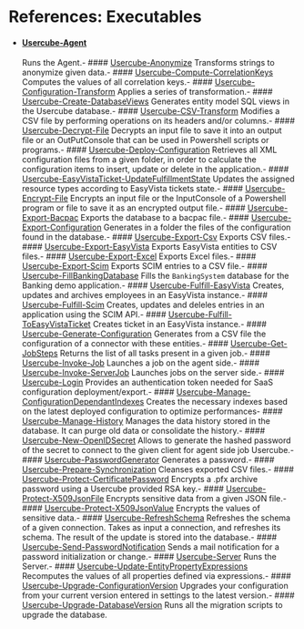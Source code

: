 # References: Executables

- #### [Usercube-Agent](/docs/identitymanager/6.1/identitymanager/integration-guide/executables/references/agent/index.md)
  Runs the Agent.- ####
  [Usercube-Anonymize](/docs/identitymanager/6.1/identitymanager/integration-guide/executables/references/anonymize/index.md)
  Transforms strings to anonymize given data.- ####
  [Usercube-Compute-CorrelationKeys](/docs/identitymanager/6.1/identitymanager/integration-guide/executables/references/compute-correlationkeys/index.md)
  Computes the values of all correlation keys.- ####
  [Usercube-Configuration-Transform](/docs/identitymanager/6.1/identitymanager/integration-guide/executables/references/configuration-transform/index.md)
  Applies a series of transformation.- ####
  [Usercube-Create-DatabaseViews](/docs/identitymanager/6.1/identitymanager/integration-guide/executables/references/create-databaseviews/index.md)
  Generates entity model SQL views in the Usercube database.- ####
  [Usercube-CSV-Transform](/docs/identitymanager/6.1/identitymanager/integration-guide/executables/references/csv-transform/index.md)
  Modifies a CSV file by performing operations on its headers and/or columns.- ####
  [Usercube-Decrypt-File](/docs/identitymanager/6.1/identitymanager/integration-guide/executables/references/decrypt-file/index.md)
  Decrypts an input file to save it into an output file or an OutPutConsole that can be used in
  Powershell scripts or programs.- ####
  [Usercube-Deploy-Configuration](/docs/identitymanager/6.1/identitymanager/integration-guide/executables/references/deploy-configuration/index.md)
  Retrieves all XML configuration files from a given folder, in order to calculate the
  configuration items to insert, update or delete in the application.- ####
  [Usercube-EasyVistaTicket-UpdateFulfillmentState](/docs/identitymanager/6.1/identitymanager/integration-guide/executables/references/easyvistaticket-updatefulfillmentstate/index.md)
  Updates the assigned resource types according to EasyVista tickets state.- ####
  [Usercube-Encrypt-File](/docs/identitymanager/6.1/identitymanager/integration-guide/executables/references/encrypt-file/index.md)
  Encrypts an input file or the InputConsole of a Powershell program or file to save it as an
  encrypted output file.- ####
  [Usercube-Export-Bacpac](/docs/identitymanager/6.1/identitymanager/integration-guide/executables/references/export-bacpac/index.md)
  Exports the database to a bacpac file.- ####
  [Usercube-Export-Configuration](/docs/identitymanager/6.1/identitymanager/integration-guide/executables/references/export-configuration/index.md)
  Generates in a folder the files of the configuration found in the database.- ####
  [Usercube-Export-Csv](/docs/identitymanager/6.1/identitymanager/integration-guide/executables/references/export-csv/index.md)
  Exports CSV files.- ####
  [Usercube-Export-EasyVista](/docs/identitymanager/6.1/identitymanager/integration-guide/executables/references/export-easyvista/index.md)
  Exports EasyVista entities to CSV files.- ####
  [Usercube-Export-Excel](/docs/identitymanager/6.1/identitymanager/integration-guide/executables/references/export-excel/index.md)
  Exports Excel files.- ####
  [Usercube-Export-Scim](/docs/identitymanager/6.1/identitymanager/integration-guide/executables/references/export-scim/index.md)
  Exports SCIM entries to a CSV file.- ####
  [Usercube-FillBankingDatabase](/docs/identitymanager/6.1/identitymanager/integration-guide/executables/references/fillbankingdatabase/index.md)
  Fills the `BankingSystem` database for the Banking demo application.- ####
  [Usercube-Fulfill-EasyVista](/docs/identitymanager/6.1/identitymanager/integration-guide/executables/references/fulfill-easyvista/index.md)
  Creates, updates and archives employees in an EasyVista instance.- ####
  [Usercube-Fulfill-Scim](/docs/identitymanager/6.1/identitymanager/integration-guide/executables/references/fulfill-scim/index.md)
  Creates, updates and deleles entries in an application using the SCIM API.- ####
  [Usercube-Fulfill-ToEasyVistaTicket](/docs/identitymanager/6.1/identitymanager/integration-guide/executables/references/fulfill-toeasyvistaticket/index.md)
  Creates ticket in an EasyVista instance.- ####
  [Usercube-Generate-Configuration](/docs/identitymanager/6.1/identitymanager/integration-guide/executables/references/generate-configuration/index.md)
  Generates from a CSV file the configuration of a connector with these entities.- ####
  [Usercube-Get-JobSteps](/docs/identitymanager/6.1/identitymanager/integration-guide/executables/references/get-jobsteps/index.md)
  Returns the list of all tasks present in a given job.- ####
  [Usercube-Invoke-Job](/docs/identitymanager/6.1/identitymanager/integration-guide/executables/references/invoke-job/index.md)
  Launches a job on the agent side.- ####
  [Usercube-Invoke-ServerJob](/docs/identitymanager/6.1/identitymanager/integration-guide/executables/references/invoke-serverjob/index.md)
  Launches jobs on the server side.- ####
  [Usercube-Login](/docs/identitymanager/6.1/identitymanager/integration-guide/executables/references/login/index.md)
  Provides an authentication token needed for SaaS configuration deployment/export.- ####
  [Usercube-Manage-ConfigurationDependantIndexes](/docs/identitymanager/6.1/identitymanager/integration-guide/executables/references/manage-configurationdependantindexes/index.md)
  Creates the necessary indexes based on the latest deployed configuration to optimize
  performances- ####
  [Usercube-Manage-History](/docs/identitymanager/6.1/identitymanager/integration-guide/executables/references/manage-history/index.md)
  Manages the data history stored in the database. It can purge old data or consolidate the
  history.- ####
  [Usercube-New-OpenIDSecret](/docs/identitymanager/6.1/identitymanager/integration-guide/executables/references/new-openidsecret/index.md)
  Allows to generate the hashed password of the secret to connect to the given client for agent
  side job Usercube.- ####
  [Usercube-PasswordGenerator](/docs/identitymanager/6.1/identitymanager/integration-guide/executables/references/passwordgenerator/index.md)
  Generates a password.- ####
  [Usercube-Prepare-Synchronization](/docs/identitymanager/6.1/identitymanager/integration-guide/executables/references/prepare-synchronization/index.md)
  Cleanses exported CSV files.- ####
  [Usercube-Protect-CertificatePassword](/docs/identitymanager/6.1/identitymanager/integration-guide/executables/references/protect-certificatepassword/index.md)
  Encrypts a .pfx archive password using a Usercube provided RSA key.- ####
  [Usercube-Protect-X509JsonFile](/docs/identitymanager/6.1/identitymanager/integration-guide/executables/references/protect-x509jsonfile/index.md)
  Encrypts sensitive data from a given JSON file.- ####
  [Usercube-Protect-X509JsonValue](/docs/identitymanager/6.1/identitymanager/integration-guide/executables/references/protect-x509jsonvalue/index.md)
  Encrypts the values of sensitive data.- ####
  [Usercube-RefreshSchema](/docs/identitymanager/6.1/identitymanager/integration-guide/executables/references/refreshschema/index.md)
  Refreshes the schema of a given connection. Takes as input a connection, and refreshes its
  schema. The result of the update is stored into the database.- ####
  [Usercube-Send-PasswordNotification](/docs/identitymanager/6.1/identitymanager/integration-guide/executables/references/send-passwordnotification/index.md)
  Sends a mail notification for a password initialization or change.- ####
  [Usercube-Server](/docs/identitymanager/6.1/identitymanager/integration-guide/executables/references/server/index.md)
  Runs the Server.- ####
  [Usercube-Update-EntityPropertyExpressions](/docs/identitymanager/6.1/identitymanager/integration-guide/executables/references/update-entitypropertyexpressions/index.md)
  Recomputes the values of all properties defined via expressions.- ####
  [Usercube-Upgrade-ConfigurationVersion](/docs/identitymanager/6.1/identitymanager/integration-guide/executables/references/upgrade-configurationversion/index.md)
  Upgrades your configuration from your current version entered in settings to the latest
  version.- ####
  [Usercube-Upgrade-DatabaseVersion](/docs/identitymanager/6.1/identitymanager/integration-guide/executables/references/upgrade-databaseversion/index.md)
  Runs all the migration scripts to upgrade the database.
